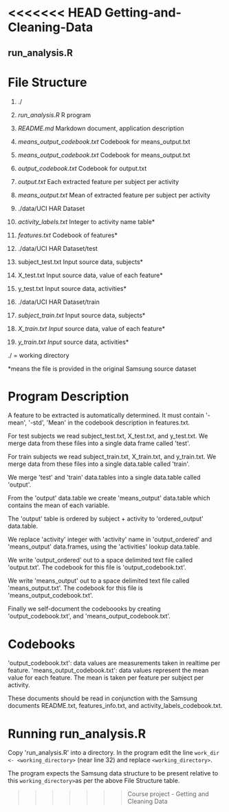 <<<<<<< HEAD
Getting-and-Cleaning-Data
=========================

## run_analysis.R


# File Structure

1. ./
 1. *run_analysis.R* R program
 2. *README.md* Markdown document, application description
 3. *means_output_codebook.txt* Codebook for means_output.txt
 4. *means_output_codebook.txt* Codebook for means_output.txt
 5. *output_codebook.txt* Codebook for output.txt
 6. *output.txt* Each extracted feature per subject per activity
 7. *means_output.txt* Mean of extracted feature per subject per activity

2. ./data/UCI HAR Dataset
 1. *activity_labels.txt* Integer to activity name table*
 2. *features.txt* Codebook of features*

3. ./data/UCI HAR Dataset/test
 1. subject_test.txt Input source data, subjects*
 2. X_test.txt Input source data, value of each feature*
 3. y_test.txt Input source data, activities*

4. ./data/UCI HAR Dataset/train
 1. *subject_train.txt* Input source data, subjects*
 2. *X_train.txt Input* source data, value of each feature*
 3. *y_train.txt Input* source data, activities*

./ = working directory

*means the file is provided in the original Samsung source dataset

# Program Description

A feature to be extracted is automatically determined. It must contain '-mean', '-std', 'Mean' in the codebook
description in features.txt.

For test subjects we read subject_test.txt, X_test.txt, and y_test.txt. We merge data from these files into a single data frame called 'test'.  

For train subjects we read subject_train.txt, X_train.txt, and y_train.txt. We merge data from these files into a single data.table called 'train'.  

We merge 'test' and 'train' data.tables into a single data.table called 'output'. 

From the 'output' data.table we create 'means_output' data.table which contains the mean of each variable.

The 'output' table is ordered by subject + activity to 'ordered_output' data.table.

We replace 'activity' integer with 'activity' name in 'output_ordered' and 'means_output' data.frames, using the 'activities' lookup data.table.

We write 'output_ordered' out to a space delimited text file called 'output.txt'. The codebook for this file is 'output_codebook.txt'.

We write 'means_output' out to a space delimited text file called 'means_output.txt'. The codebook for this file is 'means_output_codebook.txt'.

Finally we self-document the codeboooks by creating 'output_codebook.txt', and 'means_output_codebook.txt'.  

# Codebooks

'output_codebook.txt': data values are measurements taken in realtime per feature.
'means_output_codebook.txt': data values represent the mean value for each feature. The mean is taken per feature per subject per activity. 

These documents should be read in conjunction with the Samsung documents README.txt, features_info.txt, and activity_labels_codebook.txt.
  
# Running run_analysis.R

Copy 'run_analysis.R' into a directory.
In the program edit the line `work_dir <- <working_directory>` (near line 32) and replace `<working_directory>`.

The program expects the Samsung data structure to be present relative to this `working_directory>`as per the above File Structure table.

>>>>>>> Course project - Getting and Cleaning Data
